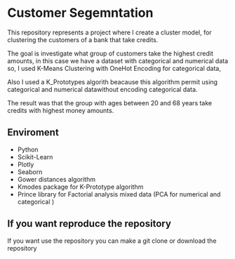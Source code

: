 # Customer Segemntation

This repository represents a project where I create a cluster model, for clustering the customers of a bank that take credits.

The goal is investigate what group of customers take the highest credit amounts, in this case we have a dataset with categorical and numerical data so, I used K-Means Clustering with OneHot Encoding for categorical data,

Also I used a K_Prototypes algorith beacause this algorithm permit using categorical and numerical datawithout encoding categorical data.

The result was that the group with ages between 20 and 68 years take credits with highest money amounts.

## Enviroment

- Python
- Scikit-Learn
- Plotly
- Seaborn
- Gower distances algorithm
- Kmodes package for K-Prototype algorithm
- Prince library for Factorial analysis mixed data (PCA for numerical and categorical )

## If you want reproduce the repository

If you want use the repository you can make a git clone or download the repository